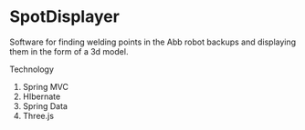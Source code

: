 # SpotDisplayer

Software for finding welding points in the Abb robot backups and displaying them in the form of a 3d model.

Technology
1. Spring MVC
2. HIbernate
3. Spring Data
4. Three.js
